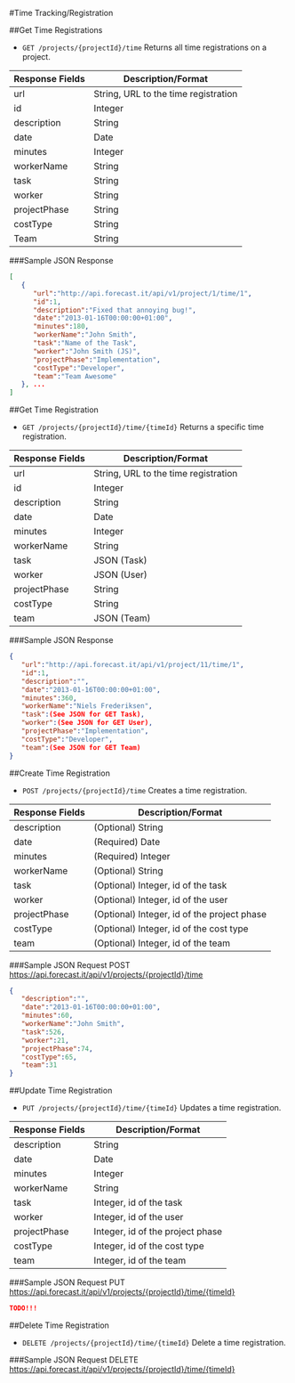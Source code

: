 #Time Tracking/Registration

##Get Time Registrations

* `GET /projects/{projectId}/time` Returns all time registrations on a project.

|Response Fields | Description/Format|
|------------ | -------------|
|url | String, URL to the time registration|
|id | Integer|
|description | String|
|date | Date|
|minutes | Integer|
|workerName | String|
|task | String|
|worker | String|
|projectPhase | String|
|costType | String|
|Team | String|

###Sample JSON Response
```json
[
   {
      "url":"http://api.forecast.it/api/v1/project/1/time/1",
      "id":1,
      "description":"Fixed that annoying bug!",
      "date":"2013-01-16T00:00:00+01:00",
      "minutes":180,
      "workerName":"John Smith",
      "task":"Name of the Task",
      "worker":"John Smith (JS)",
      "projectPhase":"Implementation",
      "costType":"Developer",
      "team":"Team Awesome"
   }, ...
]
```

##Get Time Registration

* `GET /projects/{projectId}/time/{timeId}` Returns a specific time registration.

|Response Fields | Description/Format|
|------------ | -------------|
|url | String, URL to the time registration|
|id | Integer|
|description | String|
|date | Date|
|minutes | Integer|
|workerName | String|
|task | JSON (Task)|
|worker | JSON (User)|
|projectPhase | String|
|costType | String|
|team | JSON (Team)|

###Sample JSON Response
```json
{
   "url":"http://api.forecast.it/api/v1/project/11/time/1",
   "id":1,
   "description":"",
   "date":"2013-01-16T00:00:00+01:00",
   "minutes":360,
   "workerName":"Niels Frederiksen",
   "task":(See JSON for GET Task),
   "worker":(See JSON for GET User),
   "projectPhase":"Implementation",
   "costType":"Developer",
   "team":(See JSON for GET Team)
}
```

##Create Time Registration

* `POST /projects/{projectId}/time` Creates a time registration.

|Response Fields | Description/Format|
|------------ | -------------|
|description | (Optional) String|
|date | (Required) Date|
|minutes | (Required) Integer|
|workerName | (Optional) String|
|task | (Optional) Integer, id of the task|
|worker | (Optional) Integer, id of the user|
|projectPhase | (Optional) Integer, id of the project phase|
|costType | (Optional) Integer, id of the cost type|
|team | (Optional) Integer, id of the team|

###Sample JSON Request
POST https://api.forecast.it/api/v1/projects/{projectId}/time

```json
{
   "description":"",
   "date":"2013-01-16T00:00:00+01:00",
   "minutes":60,
   "workerName":"John Smith",
   "task":526,
   "worker":21,
   "projectPhase":74,
   "costType":65,
   "team":31
}
```

##Update Time Registration

* `PUT /projects/{projectId}/time/{timeId}` Updates a time registration.

|Response Fields | Description/Format|
|------------ | -------------|
|description | String|
|date | Date|
|minutes | Integer|
|workerName | String|
|task | Integer, id of the task|
|worker | Integer, id of the user|
|projectPhase | Integer, id of the project phase|
|costType | Integer, id of the cost type|
|team | Integer, id of the team|

###Sample JSON Request
PUT https://api.forecast.it/api/v1/projects/{projectId}/time/{timeId}

```json
TODO!!!
```

##Delete Time Registration

* `DELETE /projects/{projectId}/time/{timeId}` Delete a time registration.

###Sample JSON Request
DELETE https://api.forecast.it/api/v1/projects/{projectId}/time/{timeId}
